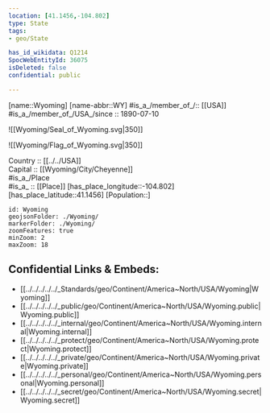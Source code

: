 ```yaml
---
location: [41.1456,-104.802] 
type: State
tags:
- geo/State

has_id_wikidata: Q1214 
SpocWebEntityId: 36075
isDeleted: false
confidential: public

---
```

[name::Wyoming] 
[name-abbr::WY] 
#is_a_/member_of_/:: [[USA]]
#is_a_/member_of_/USA_/since :: 1890-07-10  


![[Wyoming/Seal_of_Wyoming.svg|350]] 

![[Wyoming/Flag_of_Wyoming.svg|350]] 


Country :: [[../../USA]]  
Capital :: [[Wyoming/City/Cheyenne]]  
#is_a_/Place  
#is_a_ :: [[Place]] 
[has_place_longitude::-104.802] 
[has_place_latitude::41.1456] 
[Population::] 



```leaflet
id: Wyoming
geojsonFolder: ./Wyoming/
markerFolder: ./Wyoming/
zoomFeatures: true 
minZoom: 2 
maxZoom: 18
```


## Confidential Links & Embeds: 
- [[../../../../../_Standards/geo/Continent/America~North/USA/Wyoming|Wyoming]] 
- [[../../../../../_public/geo/Continent/America~North/USA/Wyoming.public|Wyoming.public]] 
- [[../../../../../_internal/geo/Continent/America~North/USA/Wyoming.internal|Wyoming.internal]] 
- [[../../../../../_protect/geo/Continent/America~North/USA/Wyoming.protect|Wyoming.protect]] 
- [[../../../../../_private/geo/Continent/America~North/USA/Wyoming.private|Wyoming.private]] 
- [[../../../../../_personal/geo/Continent/America~North/USA/Wyoming.personal|Wyoming.personal]] 
- [[../../../../../_secret/geo/Continent/America~North/USA/Wyoming.secret|Wyoming.secret]] 
